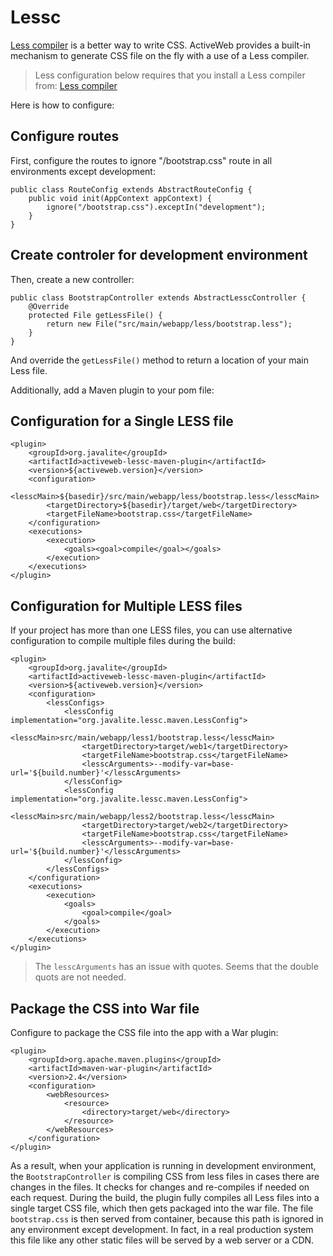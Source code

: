 <div class="page-header">
   <h1>Lessc</h1>
</div>

[Less compiler](http://lesscss.org/) is a better way to write CSS. ActiveWeb provides a built-in mechanism to generate
CSS file on the fly with a use of a Less compiler.

> Less configuration below requires that you install a Less compiler from: [Less compiler](http://lesscss.org/)


Here is how to configure:

## Configure routes

First, configure the routes to ignore "/bootstrap.css" route in all environments except development:

~~~~ {.java}
public class RouteConfig extends AbstractRouteConfig {
    public void init(AppContext appContext) {
        ignore("/bootstrap.css").exceptIn("development");
    }
}
~~~~

## Create controler for development environment

Then, create a new controller:

~~~~ {.java}
public class BootstrapController extends AbstractLesscController {
    @Override
    protected File getLessFile() {
        return new File("src/main/webapp/less/bootstrap.less");
    }
}
~~~~

And override the `getLessFile()` method to return a location of your main Less file.

Additionally, add a Maven plugin to your pom file:

## Configuration for a Single LESS file

~~~~ {.xml}
<plugin>
    <groupId>org.javalite</groupId>
    <artifactId>activeweb-lessc-maven-plugin</artifactId>
    <version>${activeweb.version}</version>
    <configuration>
        <lesscMain>${basedir}/src/main/webapp/less/bootstrap.less</lesscMain>
        <targetDirectory>${basedir}/target/web</targetDirectory>
        <targetFileName>bootstrap.css</targetFileName>
    </configuration>
    <executions>
        <execution>
            <goals><goal>compile</goal></goals>
        </execution>
    </executions>
</plugin>
~~~~

## Configuration for Multiple LESS files 

If your project has more than one LESS files, you can use alternative configuration to compile multiple files during the build: 

~~~~ {.xml}
<plugin>
    <groupId>org.javalite</groupId>
    <artifactId>activeweb-lessc-maven-plugin</artifactId>
    <version>${activeweb.version}</version>
    <configuration>
        <lessConfigs>
            <lessConfig implementation="org.javalite.lessc.maven.LessConfig">
                <lesscMain>src/main/webapp/less1/bootstrap.less</lesscMain>
                <targetDirectory>target/web1</targetDirectory>
                <targetFileName>bootstrap.css</targetFileName>
                <lesscArguments>--modify-var=base-url='${build.number}'</lesscArguments>
            </lessConfig>
            <lessConfig implementation="org.javalite.lessc.maven.LessConfig">
                <lesscMain>src/main/webapp/less2/bootstrap.less</lesscMain>
                <targetDirectory>target/web2</targetDirectory>
                <targetFileName>bootstrap.css</targetFileName>
                <lesscArguments>--modify-var=base-url='${build.number}'</lesscArguments>
            </lessConfig>
        </lessConfigs>
    </configuration>
    <executions>
        <execution>
            <goals>
                <goal>compile</goal>
            </goals>
        </execution>
    </executions>
</plugin>
~~~~

> The `lesscArguments` has an issue with quotes. Seems that the double quots are not needed. 


## Package the CSS into War file

Configure to package the CSS file into the app with a War plugin:

~~~~ {.xml}
<plugin>
    <groupId>org.apache.maven.plugins</groupId>
    <artifactId>maven-war-plugin</artifactId>
    <version>2.4</version>
    <configuration>
        <webResources>
            <resource>
                <directory>target/web</directory>
            </resource>
        </webResources>
    </configuration>
</plugin>
~~~~ 

As a result, when your application is running in development environment, the `BootstrapController` is compiling CSS
from less files in cases there are changes in the files. It checks for changes and re-compiles if needed on each request.
During the build, the plugin fully compiles all Less files into a single target CSS file, which then gets packaged
into the war file. The file `bootstrap.css` is then served from container, because this path is ignored in any
environment except development. In fact, in a real production system this file like any other static files will
be served by a web server or a CDN.




